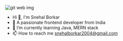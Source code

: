 ![git web img](https://github.com/user-attachments/assets/6743936d-00e4-4ba1-a316-d1fc42a22ba8)
- Hi 👋, I'm Snehal Borkar
- 👀 A passionate frontend developer from India
- 🌱 I’m currently learning Java, MERN stack
- 📫 How to reach me snehalborkar2004@gmail.com



<!---![git web img](https://github.com/user-attachments/assets/d5d1eebf-d0a9-4688-8bdb-e0d08ae587f9)

snehalb3001/snehalb3001 is a ✨ special ✨ repository because its `README.md` (this file) appears on your GitHub profile.
You can click the Preview link to take a look at your changes.
--->
